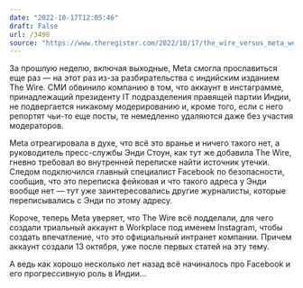 ```yaml
---
date: "2022-10-17T12:05:46"
draft: False
url: /3490
source: "https://www.theregister.com/2022/10/17/the_wire_versus_meta_were/"
---
```


За прошлую неделю, включая выходные, Meta смогла прославиться еще раз — на этот раз из-за разбирательства с индийским изданием The Wire. СМИ обвинило компанию в том, что аккаунт в инстаграмме, принадлежащий президенту IT подразделения правящей партии Индии, не подвергается никакому модерированию и, кроме того, если с него репортят чьи-то еще посты, те немедленно удаляются даже без участия модераторов.

Meta отреагировала в духе, что всё это вранье и ничего такого нет, а руководитель пресс-службы Энди Стоун, как тут же добавила The Wire, гневно требовал во внутренней переписке найти источник утечки. Следом подключился главный специалист Facebook по безопасности, сообщив, что это переписка фейковая и что такого адреса у Энди вообще нет — тут уже заинтересовались другие журналисты, которые переписывались с Энди по этому адресу.

Короче, теперь Meta уверяет, что The Wire всё подделали, для чего создали триальный аккаунт в Workplace под именем Instagram, чтобы создать впечатление, что это официальный интранет компании. Причем аккаунт создали 13 октября, уже после первых статей на эту тему. 

А ведь как хорошо несколько лет назад всё начиналось про Facebook и его прогрессивную роль в Индии…
